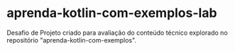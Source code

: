 # aprenda-kotlin-com-exemplos-lab
Desafio de Projeto criado para avaliação do conteúdo técnico explorado no repositório "aprenda-kotlin-com-exemplos".
